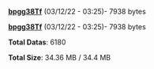 [**bpgg38Tf**](/data/bpgg38Tf.txt) (03/12/22 - 03:25)- 7938 bytes

[**bpgg38Tf**](/data/bpgg38Tf.txt) (03/12/22 - 03:25)- 7938 bytes

**Total Datas**: 6180

**Total Size**: 34.36 MB / 34.4 MB